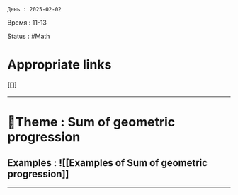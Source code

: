 	День : 2025-02-02 
Время : 11-13

Status : #Math  


# Appropriate links
#### [[]]

---

# 📏Theme : Sum of geometric progression















## Examples : ![[Examples of Sum of geometric progression]]


---
